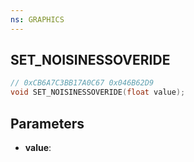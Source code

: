 ```yaml
---
ns: GRAPHICS
---
```

## SET_NOISINESSOVERIDE

```c
// 0xCB6A7C3BB17A0C67 0x046B62D9
void SET_NOISINESSOVERIDE(float value);
```


## Parameters
* **value**: 

